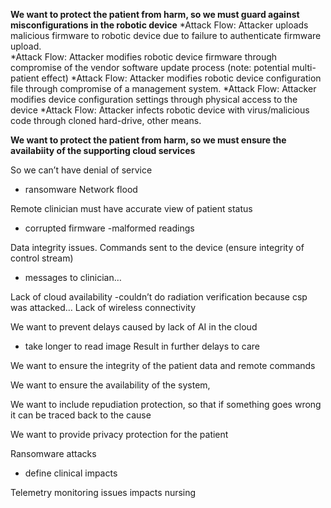 **We want to protect the patient from harm, so we must guard against misconfigurations in the robotic device**
*Attack Flow: Attacker uploads malicious firmware to robotic device due to failure to authenticate firmware upload.  
*Attack Flow: Attacker modifies robotic device firmware through compromise of the vendor software update process (note: potential multi-patient effect)
*Attack Flow: Attacker modifies robotic device configuration file through compromise of a management system. 
*Attack Flow: Attacker modifies device configuration settings through physical access to the device
*Attack Flow: Attacker infects robotic device with virus/malicious code through cloned hard-drive, other means. 

**We want to protect the patient from harm, so we must ensure the availabiity of the supporting cloud services**



So we can’t have denial of service
- ransomware
Network flood

Remote clinician must have accurate view of patient status
- corrupted firmware
-malformed readings

Data integrity issues. 
Commands sent to the device (ensure integrity of control stream)
- messages to clinician… 

Lack of cloud availability
-couldn’t do radiation verification because csp was attacked… 
Lack of wireless connectivity


We want to prevent delays caused by lack of AI in the cloud
- take longer to read image
Result in further delays to care


We want to ensure the integrity of the patient data and remote commands

We want to ensure the availability of the system, 

We want to include repudiation protection, so that if something goes wrong it can be traced back to the cause

We want to provide privacy protection for the patient 









Ransomware attacks
- define clinical impacts

Telemetry monitoring issues impacts nursing 




